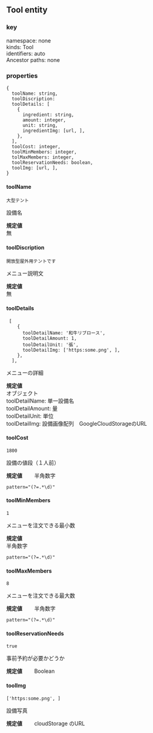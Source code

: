 ## Tool entity

### key
namespace: none  
kinds: Tool  
identifiers: auto  
Ancestor paths: none  

### properties
```
{
  toolName: string,
  toolDiscription: 
  toolDetails: [
    {
      ingredient: string,
      amount: integer,
      unit: string,
      ingredientImg: [url, ],
    },
  ],
  toolCost: integer,
  toolMinMembers: integer,
  tolMaxMembers: integer,
  toolReservationNeeds: boolean,
  toolImg: [url, ],
}
```

#### toolName
```
大型テント
```
設備名  

**規定値**  
無


#### toolDiscription
```
開放型屋外用テントです
```
メニュー説明文  

**規定値**  
無


#### toolDetails
```
 [
    {
      toolDetailName: '和牛リブロース',
      toolDetailAmount: 1,
      toolDetailUnit: '張',
      toolDetailImg: ['https:some.png', ],
    },
  ],
```
メニューの詳細  

**規定値**  
オブジェクト  
toolDetailName: 単一設備名  
toolDetailAmount: 量  
toolDetailUnit: 単位  
toolDetailImg: 設備画像配列　GoogleCloudStorageのURL  


#### toolCost
```
1800
```
設備の値段（１人前） 

**規定値**　　
半角数字  
```
pattern="(?=.*\d)"
```


#### toolMinMembers
```
1
```
メニューを注文できる最小数  

**規定値**  
半角数字  
```
pattern="(?=.*\d)"
```

#### toolMaxMembers
```
8
```
メニューを注文できる最大数 

**規定値**　　
半角数字  
```
pattern="(?=.*\d)"
```


#### toolReservationNeeds
```
true
```
事前予約が必要かどうか  

**規定値**　　
Boolean


#### toolImg
```
['https:some.png', ]
```
設備写真  

**規定値**　　
cloudStorage のURL  



